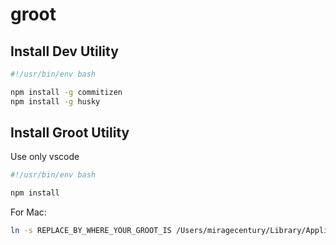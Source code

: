 # groot

## Install Dev Utility

```bash
#!/usr/bin/env bash

npm install -g commitizen
npm install -g husky

```

## Install Groot Utility

Use only vscode

```bash
#!/usr/bin/env bash

npm install

```

For Mac:
```bash
ln -s REPLACE_BY_WHERE_YOUR_GROOT_IS /Users/miragecentury/Library/Application\ Support/Screeps/scripts/screeps.com/groot
```